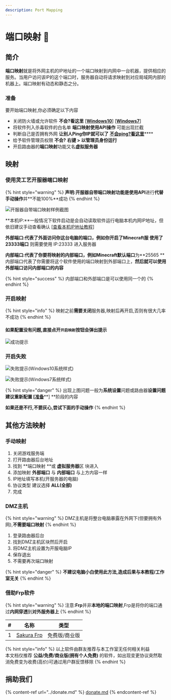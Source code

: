 ```yaml
---
description: Port Mapping
---
```

# 端口映射 🎉

## 简介

**端口映射**就是将外网主机的IP地址的一个端口映射到内网中一台机器，提供相应的服务。当用户访问该IP的这个端口时，服务器自动将请求映射到对应局域网内部的机器上。端口映射有动态和静态之分。

### 准备

要开始端口映射,你必须确定以下内容

* 关闭防火墙或允许软件 **不会?看这里** \[[**Windows10**](https://support.microsoft.com/zh-cn/help/4028544/windows-10-turn-windows-defender-firewall-on-or-off)] \[[**Windows7**](https://zhidao.baidu.com/question/332263896304727805.html)]
* 将软件列入杀毒软件的白名单 **端口映射使用API操作** 可能出现拦截
* 判断自己是否拥有外网 **让别人Ping你IP就可以了** [**不会ping?看这里**](https://jingyan.baidu.com/article/fa4125ace1adf028ac709295.html)****
* 给予软件管理员权限 **不会?** **右键 > 以管理员身份运行**
* 开启路由器的**端口映射**功能又名**虚拟服务器**

## **映射**

### **使用灵工艺开服器端口映射**

{% hint style="warning" %}
**声明:**开服器自带端口映射功能是使用**API**进行**代替手动操作**并**不能100%**成功
{% endhint %}

![开服器自带端口映射样例截图](../.gitbook/assets/portmapping\_1.png)

**本机IP:**一般情况下软件启动是会自动读取软件运行电脑本机内网IP地址，但依旧建议手动查看确认 \[[查看本机IP地址教程](https://zhidao.baidu.com/question/176937209572275764.html)]

**外部端口:**代表了外面访问你这台电脑的端口，例如你开启了Minecraft服 使用了**23333端口** 则需要使用 IP:23333 进入服务器

**内部端口:**代表了你要将映射的内部端口，例如**Minecraft默认端口**为**25565 **内部端口代表了你需要将这个软件使用的端口映射到外部端口上，**然后就可以使用外部端口访问内部端口的内容**

{% hint style="success" %}
内部端口和外部端口是可以使用同一个的
{% endhint %}

### **开启映射**

{% hint style="info" %}
映射之前**需要关闭**服务器,映射后再开启,否则有很大几率不成功
{% endhint %}

#### **如果配置没有问题,直接点开`开启映射`按钮会弹出提示**

![成功提示](../.gitbook/assets/portmapping\_2.png)

### 开启失败

![失败提示(Windows10系统样式)](../.gitbook/assets/portmapping\_2\_1.png)

![失败提示(Windows7系统样式)](../.gitbook/assets/portmapping\_2\_2.png)

{% hint style="danger" %}
出现上图问题一般为**系统设置**问题或路由器**设置问题 **建议**重新配置 \[**[**准备**](broken-reference)**] **阶段的内容

**如果还是不行,不要灰心,尝试下面的手动操作**
{% endhint %}

## 其他方法映射

### 手动映射

1. 关闭游戏服务端
2. 打开路由器后台地址
3. 找到 **端口映射 **或 **虚拟服务器**区 块进入
4. 添加映射 **外部端口** 与 **内部端口** 与上方内容一样
5. IP地址填写本机(开服务器的电脑)
6. 协议类型 建议选择 **ALL(全部)**
7. 完成

### DMZ主机

{% hint style="warning" %}
DMZ主机是将整台电脑暴露在外网下(但要拥有外网),**不需要端口映射**
{% endhint %}

1. 登录路由器后台
2. 找到DMZ主机区块然后开启
3. 将DMZ主机设置为开服电脑IP
4. 保存退出
5. 不需要再次端口映射

{% hint style="danger" %}
**不建议电脑小白使用此方法,造成后果与本教程/工作室无关**
{% endhint %}

### 借助Frp软件

{% hint style="warning" %}
注意:**Frp**并非**本地的端口映射**,Frp是将你的端口通过**内网穿透**到**对外服务器上**
{% endhint %}

| # | 名称                                   | 类型      |
| - | ------------------------------------ | ------- |
| 1 | [Sakura Frp](https://www.natfrp.org) | 免费版/商业版 |

{% hint style="info" %}
以上软件由群友推荐与本工作室无任何相关利益\
本文档仅推荐 **公益/免费/商业版(拥有个人免费)** 的软件，如出现变更协议突然取消免费变为收费(高价)可通过用户群反馈移除
{% endhint %}

## 捐助我们

{% content-ref url="../donate.md" %}
[donate.md](../donate.md)
{% endcontent-ref %}
